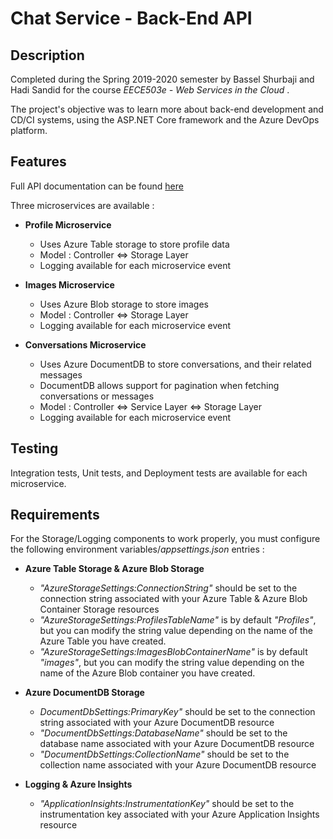 # Chat Service - Back-End API

## Description

Completed during the Spring 2019-2020 semester by Bassel Shurbaji and Hadi Sandid for the course _EECE503e - Web Services in the Cloud_ .

The project's objective was to learn more about back-end development and CD/CI systems, using the ASP.NET Core framework and the Azure DevOps platform.

## Features

Full API documentation can be found [here]()

Three microservices are available :

- **Profile Microservice**

   - Uses Azure Table storage to store profile data
   - Model : Controller <=> Storage Layer
   - Logging available for each microservice event
   
- **Images Microservice**

   - Uses Azure Blob storage to store images
   - Model : Controller <=> Storage Layer
   - Logging available for each microservice event
   
- **Conversations Microservice**

   - Uses Azure DocumentDB to store conversations, and their related messages
   - DocumentDB allows support for pagination when fetching conversations or messages
   - Model : Controller <=> Service Layer <=> Storage Layer
   - Logging available for each microservice event

## Testing

Integration tests, Unit tests, and Deployment tests are available for each microservice.

## Requirements

For the Storage/Logging components to work properly, you must configure the following environment variables/_appsettings.json_ entries :

- **Azure Table Storage & Azure Blob Storage**

    - *"AzureStorageSettings:ConnectionString"* should be set to the connection string associated with your Azure Table & Azure Blob Container Storage resources
    - *"AzureStorageSettings:ProfilesTableName"* is by default _"Profiles"_, but you can modify the string value depending on the name of the Azure Table you have created.
    - *"AzureStorageSettings:ImagesBlobContainerName"* is by default _"images"_, but you can modify the string value depending on the name of the Azure Blob container you have created.
    
- **Azure DocumentDB Storage**

    - *DocumentDbSettings:PrimaryKey"* should be set to the connection string associated with your Azure DocumentDB resource
    - *"DocumentDbSettings:DatabaseName"* should be set to the database name associated with your Azure DocumentDB resource
     - *"DocumentDbSettings:CollectionName"* should be set to the collection name associated with your Azure DocumentDB resource
    
- **Logging & Azure Insights**

    - *"ApplicationInsights:InstrumentationKey"* should be set to the instrumentation key associated with your Azure Application Insights resource
